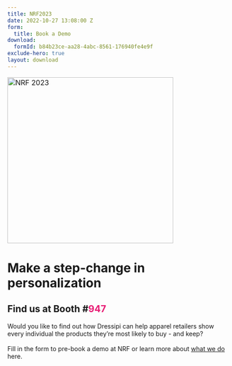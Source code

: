 ```yaml
---
title: NRF2023
date: 2022-10-27 13:08:00 Z
form:
  title: Book a Demo
download:
  formId: b84b23ce-aa28-4abc-8561-176940fe4e9f
exclude-hero: true
layout: download
---
```


<p style="text-align: left; font-size:12pt;"><img style="margin-left: 0px; width: 375px;" alt="NRF 2023" src="/uploads/NRF23_Lockup%20Horizontal%20RGB.png"/></p>

# Make a step-change in personalization

## Find us at Booth #<span style="color: #e81e75">947</span>

Would you like to find out how Dressipi can help apparel retailers show every individual the products they’re most likely to buy - and keep? 
<br>
<br>
Fill in the form to pre-book a demo at NRF or learn more about [what we do](/resources/guides) here.
